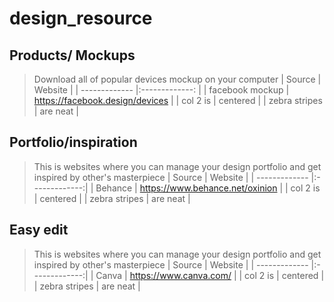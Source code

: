 # design_resource

## Products/ Mockups
> Download all of popular devices mockup on your computer
| Source              | Website                         |
| -------------       |:-------------:                  |
| facebook mockup     | https://facebook.design/devices |
| col 2 is            | centered                        |
| zebra stripes       | are neat                        |

## Portfolio/inspiration 
> This is websites where you can manage your design portfolio and get inspired by other's masterpiece 
| Source              | Website           |
| -------------       |:-------------:|
| Behance             | https://www.behance.net/oxinion |
| col 2 is            | centered      |
| zebra stripes       | are neat      |

## Easy edit
> This is websites where you can manage your design portfolio and get inspired by other's masterpiece 
| Source              | Website           |
| -------------       |:-------------:|
| Canva               | https://www.canva.com/ |
| col 2 is            | centered      |
| zebra stripes       | are neat      |
